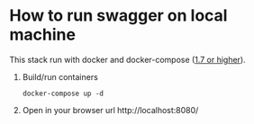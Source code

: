 # How to run swagger on local machine
This stack run with docker and docker-compose ([1.7 or higher](https://docs.docker.com/compose)).

1. Build/run containers
    ```shell script
    docker-compose up -d
    ```
2. Open in your browser url http://localhost:8080/
